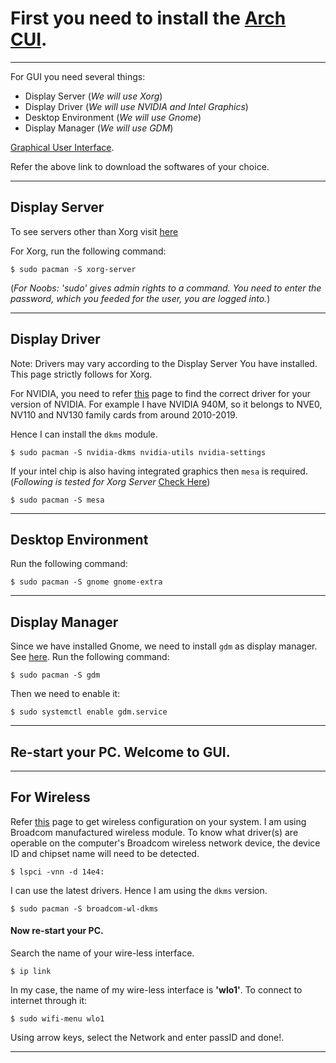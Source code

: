 # First you need to install the [Arch CUI](https://github.com/VARoDeK/mynotes/blob/master/Arch/OS_Installation/1_install_Arch_CUI.md).

---

For GUI you need several things:
* Display Server (_We will use Xorg_)
* Display Driver (_We will use NVIDIA and Intel Graphics_)
* Desktop Environment (_We will use Gnome_)
* Display Manager (_We will use GDM_)

[Graphical User Interface](https://wiki.archlinux.org/index.php/General_recommendations#Graphical_user_interface).

Refer the above link to download the softwares of your choice.

---

## Display Server
To see servers other than Xorg visit [here](https://wiki.archlinux.org/index.php/General_recommendations#Display_server)

For Xorg, run the following command:

`$ sudo pacman -S xorg-server`

(_For Noobs: 'sudo' gives admin rights to a command. You need to enter the password, which you feeded for the user, you are logged into._)

---

## Display Driver
Note: Drivers may vary according to the Display Server You have installed. This page strictly follows for Xorg.

For NVIDIA, you need to refer [this](https://wiki.archlinux.org/index.php/NVIDIA) page to find the correct driver for your version of NVIDIA.
For example I have NVIDIA 940M, so it belongs to NVE0, NV110 and NV130 family cards from around 2010-2019.

Hence I can install the `dkms` module.

`$ sudo pacman -S nvidia-dkms nvidia-utils nvidia-settings`

If your intel chip is also having integrated graphics then `mesa` is required. (_Following is tested for Xorg Server_ [Check Here](https://wiki.archlinux.org/index.php/Xorg#Driver_installation))

`$ sudo pacman -S mesa`

---

## Desktop Environment
Run the following command:

`$ sudo pacman -S gnome gnome-extra`

---

## Display Manager
Since we have installed Gnome, we need to install `gdm` as display manager. See [here](https://wiki.archlinux.org/index.php/Display_manager#Graphical).
Run the following command:

`$ sudo pacman -S gdm`

Then we need to enable it:

`$ sudo systemctl enable gdm.service`

---

## Re-start your PC. Welcome to GUI.

---

## For Wireless

Refer [this](https://wiki.archlinux.org/index.php/Wireless_network_configuration) page to get wireless configuration on your system.
I am using Broadcom manufactured wireless module.
To know what driver(s) are operable on the computer's Broadcom wireless network device, the device ID and chipset name will need to be detected. 

`$ lspci -vnn -d 14e4:`  

I can use the latest drivers. Hence I am using the `dkms` version.

`$ sudo pacman -S broadcom-wl-dkms`

#### Now re-start your PC.

Search the name of your wire-less interface.

`$ ip link`

In my case, the name of my wire-less interface is **'wlo1'**.
To connect to internet through it:

`$ sudo wifi-menu wlo1`

Using arrow keys, select the Network and enter passID and done!.

---
